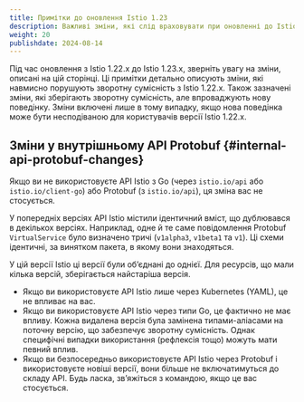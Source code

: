 ```yaml
---
title: Примітки до оновлення Istio 1.23
description: Важливі зміни, які слід враховувати при оновленні до Istio 1.23.0.
weight: 20
publishdate: 2024-08-14
---
```


Під час оновлення з Istio 1.22.x до Istio 1.23.x, зверніть увагу на зміни, описані на цій сторінці. Ці примітки детально описують зміни, які навмисно порушують зворотну сумісність з Istio 1.22.x. Також зазначені зміни, які зберігають зворотну сумісність, але впроваджують нову поведінку. Зміни включені лише в тому випадку, якщо нова поведінка може бути несподіваною для користувачів версії Istio 1.22.x.

## Зміни у внутрішньому API Protobuf {#internal-api-protobuf-changes}

Якщо ви не використовуєте API Istio з Go (через `istio.io/api` або `istio.io/client-go`) або Protobuf (з `istio.io/api`), ця зміна вас не стосується.

У попередніх версіях API Istio містили ідентичний вміст, що дублювався в декількох версіях. Наприклад, одне й те саме повідомлення Protobuf `VirtualService` було визначено тричі (`v1alpha3`, `v1beta1` та `v1`). Ці схеми ідентичні, за винятком пакета, в якому вони знаходяться.

У цій версії Istio ці версії були обʼєднані до однієї. Для ресурсів, що мали кілька версій, зберігається найстаріша версія.

* Якщо ви використовуєте API Istio лише через Kubernetes (YAML), це не впливає на вас.
* Якщо ви використовуєте API Istio через типи Go, це фактично не має впливу. Кожна видалена версія була замінена типами-аліасами на поточну версію, що забезпечує зворотну сумісність. Однак специфічні випадки використання (рефлексія тощо) можуть мати певний вплив.
* Якщо ви безпосередньо використовуєте API Istio через Protobuf і використовуєте новіші версії, вони більше не включатимуться до складу API. Будь ласка, звʼяжіться з командою, якщо це вас стосується.
